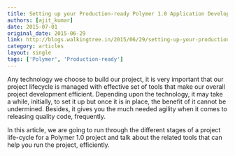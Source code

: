 ```yaml
---
title: Setting up your Production-ready Polymer 1.0 Application Development
authors: [ajit_kumar]
date: 2015-07-01
original_date: 2015-06-29
link: http://blogs.walkingtree.in/2015/06/29/setting-up-your-production-ready-polymer-1-0-application-development/
category: articles
layout: single
tags: ['Polymer', 'Production-ready']
---
```


Any technology we choose to build our project, it is very important that our project lifecycle is managed with effective set of tools that make our overall project development efficient. Depending upon the technology, it may take a while, initially, to set it up but once it is in place, the benefit of it cannot be undermined. Besides, it gives you the much needed agility when it comes to releasing quality code, frequently.

In this article, we are going to run through the different stages of a project life-cycle for a Polymer 1.0 project and talk about the related tools that can help you run the project, efficiently.

<!-- Excerpt -->